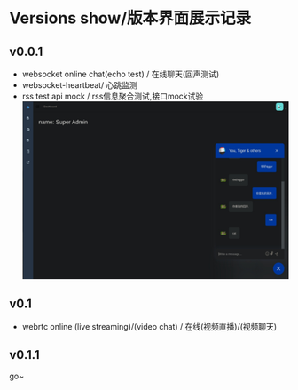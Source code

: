 # Versions show/版本界面展示记录

## v0.0.1
- websocket online chat(echo test) / 在线聊天(回声测试)
- websocket-heartbeat/ 心跳监测
- rss test api mock / rss信息聚合测试,接口mock试验
![v0.0.1界面展示](https://github.com/IanVzs/Petrichor/blob/master/v0.0.1.jpg "lets go")

## v0.1
- webrtc online (live streaming)/(video chat) / 在线(视频直播)/(视频聊天)

## v0.1.1
go~